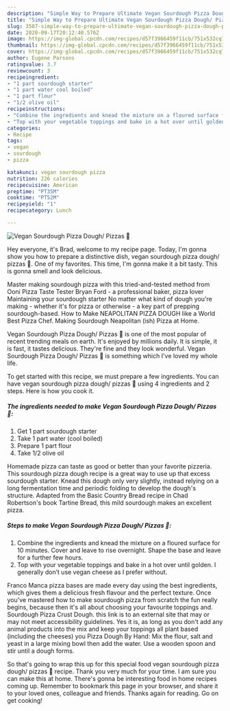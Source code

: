 ```yaml
---
description: "Simple Way to Prepare Ultimate Vegan Sourdough Pizza Dough/ Pizzas 🌱"
title: "Simple Way to Prepare Ultimate Vegan Sourdough Pizza Dough/ Pizzas 🌱"
slug: 3507-simple-way-to-prepare-ultimate-vegan-sourdough-pizza-dough-pizzas
date: 2020-09-17T20:12:40.576Z
image: https://img-global.cpcdn.com/recipes/d57f3966459f11cb/751x532cq70/vegan-sourdough-pizza-dough-pizzas-🌱-recipe-main-photo.jpg
thumbnail: https://img-global.cpcdn.com/recipes/d57f3966459f11cb/751x532cq70/vegan-sourdough-pizza-dough-pizzas-🌱-recipe-main-photo.jpg
cover: https://img-global.cpcdn.com/recipes/d57f3966459f11cb/751x532cq70/vegan-sourdough-pizza-dough-pizzas-🌱-recipe-main-photo.jpg
author: Eugene Parsons
ratingvalue: 3.7
reviewcount: 3
recipeingredient:
- "1 part sourdough starter"
- "1 part water cool boiled"
- "1 part flour"
- "1/2 olive oil"
recipeinstructions:
- "Combine the ingredients and knead the mixture on a floured surface for 10 minutes. Cover and leave to rise overnight. Shape the base and leave for a further few hours."
- "Top with your vegetable toppings and bake in a hot over until golden. I generally don’t use vegan cheese as I prefer without."
categories:
- Recipe
tags:
- vegan
- sourdough
- pizza

katakunci: vegan sourdough pizza 
nutrition: 226 calories
recipecuisine: American
preptime: "PT35M"
cooktime: "PT52M"
recipeyield: "1"
recipecategory: Lunch

---
```



![Vegan Sourdough Pizza Dough/ Pizzas 🌱](https://img-global.cpcdn.com/recipes/d57f3966459f11cb/751x532cq70/vegan-sourdough-pizza-dough-pizzas-🌱-recipe-main-photo.jpg)

Hey everyone, it's Brad, welcome to my recipe page. Today, I'm gonna show you how to prepare a distinctive dish, vegan sourdough pizza dough/ pizzas 🌱. One of my favorites. This time, I'm gonna make it a bit tasty. This is gonna smell and look delicious.

Master making sourdough pizza with this tried-and-tested method from Ooni Pizza Taste Tester Bryan Ford - a professional baker, pizza lover Maintaining your sourdough starter No matter what kind of dough you&#39;re making - whether it&#39;s for pizza or otherwise - a key part of prepping sourdough-based. How to Make NEAPOLITAN PIZZA DOUGH like a World Best Pizza Chef. Making Sourdough Neapolitan (ish) Pizza at Home.

Vegan Sourdough Pizza Dough/ Pizzas 🌱 is one of the most popular of recent trending meals on earth. It's enjoyed by millions daily. It is simple, it is fast, it tastes delicious. They're fine and they look wonderful. Vegan Sourdough Pizza Dough/ Pizzas 🌱 is something which I've loved my whole life.


To get started with this recipe, we must prepare a few ingredients. You can have vegan sourdough pizza dough/ pizzas 🌱 using 4 ingredients and 2 steps. Here is how you cook it.

<!--inarticleads1-->

##### The ingredients needed to make Vegan Sourdough Pizza Dough/ Pizzas 🌱:

1. Get 1 part sourdough starter
1. Take 1 part water (cool boiled)
1. Prepare 1 part flour
1. Take 1/2 olive oil


Homemade pizza can taste as good or better than your favorite pizzeria. This sourdough pizza dough recipe is a great way to use up that excess sourdough starter. Knead this dough only very slightly, instead relying on a long fermentation time and periodic folding to develop the dough&#39;s structure. Adapted from the Basic Country Bread recipe in Chad Robertson&#39;s book Tartine Bread, this mild sourdough makes an excellent pizza. 

<!--inarticleads2-->

##### Steps to make Vegan Sourdough Pizza Dough/ Pizzas 🌱:

1. Combine the ingredients and knead the mixture on a floured surface for 10 minutes. Cover and leave to rise overnight. Shape the base and leave for a further few hours.
1. Top with your vegetable toppings and bake in a hot over until golden. I generally don’t use vegan cheese as I prefer without.


Franco Manca pizza bases are made every day using the best ingredients, which gives them a delicious fresh flavour and the perfect texture. Once you&#39;ve mastered how to make sourdough pizza from scratch the fun really begins, because then it&#39;s all about choosing your favourite toppings and. Sourdough Pizza Crust Dough. this link is to an external site that may or may not meet accessibility guidelines. Yes it is, as long as you don&#39;t add any animal products into the mix and keep your toppings all plant based (including the cheeses) you Pizza Dough By Hand: Mix the flour, salt and yeast in a large mixing bowl then add the water. Use a wooden spoon and stir until a dough forms. 

So that's going to wrap this up for this special food vegan sourdough pizza dough/ pizzas 🌱 recipe. Thank you very much for your time. I am sure you can make this at home. There's gonna be interesting food in home recipes coming up. Remember to bookmark this page in your browser, and share it to your loved ones, colleague and friends. Thanks again for reading. Go on get cooking!
